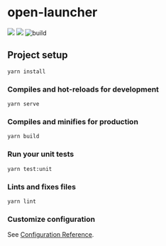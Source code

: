 # open-launcher

<a href="https://codeclimate.com/github/sirussu/open-launcher/maintainability"><img src="https://api.codeclimate.com/v1/badges/4556a1baef9d1ac9d8a8/maintainability" /></a>
<a href="https://codeclimate.com/github/sirussu/open-launcher/test_coverage"><img src="https://api.codeclimate.com/v1/badges/4556a1baef9d1ac9d8a8/test_coverage" /></a>
![build](https://github.com/sirussu/open-launcher/workflows/build/badge.svg)

## Project setup
```
yarn install
```

### Compiles and hot-reloads for development
```
yarn serve
```

### Compiles and minifies for production
```
yarn build
```

### Run your unit tests
```
yarn test:unit
```

### Lints and fixes files
```
yarn lint
```

### Customize configuration
See [Configuration Reference](https://cli.vuejs.org/config/).
